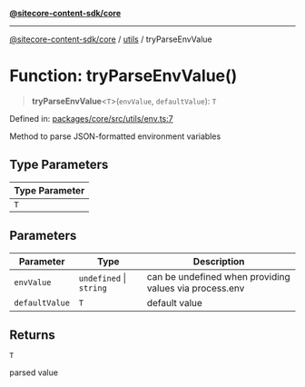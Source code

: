 [**@sitecore-content-sdk/core**](../../README.md)

***

[@sitecore-content-sdk/core](../../README.md) / [utils](../README.md) / tryParseEnvValue

# Function: tryParseEnvValue()

> **tryParseEnvValue**\<`T`\>(`envValue`, `defaultValue`): `T`

Defined in: [packages/core/src/utils/env.ts:7](https://github.com/Sitecore/xmc-jss-dev/blob/3c401a01ef03d9637337d095614dea1096bc9b70/packages/core/src/utils/env.ts#L7)

Method to parse JSON-formatted environment variables

## Type Parameters

| Type Parameter |
| ------ |
| `T` |

## Parameters

| Parameter | Type | Description |
| ------ | ------ | ------ |
| `envValue` | `undefined` \| `string` | can be undefined when providing values via process.env |
| `defaultValue` | `T` | default value |

## Returns

`T`

parsed value
